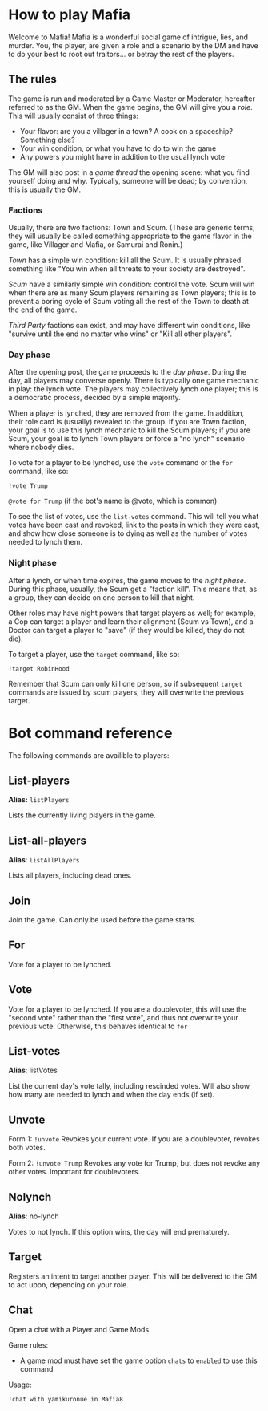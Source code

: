 # How to play Mafia

Welcome to Mafia! Mafia is a wonderful social game of intrigue, lies, and murder. You, the player, are given a role and a scenario by the DM and have to do your best to root out traitors... or betray the rest of the players.

## The rules

The game is run and moderated by a Game Master or Moderator, hereafter referred to as the GM. When the game begins, the GM will give you a *role*. This will usually consist of three things:
 - Your flavor: are you a villager in a town? A cook on a spaceship? Something else?
 - Your win condition, or what you have to do to win the game
 - Any powers you might have in addition to the usual lynch vote

The GM will also post in a *game thread* the opening scene: what you find yourself doing and why. Typically, someone will be dead; by convention, this is usually the GM. 

### Factions
Usually, there are two factions: Town and Scum. (These are generic terms; they will usually be called something appropriate to the game flavor in the game, like Villager and Mafia, or Samurai and Ronin.)

*Town* has a simple win condition: kill all the Scum. It is usually phrased something like "You win when all threats to your society are destroyed".

*Scum* have a similarly simple win condition: control the vote. Scum will win when there are as many Scum players remaining as Town players; this is to prevent a boring cycle of Scum voting all the rest of the Town to death at the end of the game.

*Third Party* factions can exist, and may have different win conditions, like "survive until the end no matter who wins" or "Kill all other players".

### Day phase
After the opening post, the game proceeds to the *day phase*. During the day, all players may converse openly. There is typically one game mechanic in play: the lynch vote. The players may collectively lynch one player; this is a democratic process, decided by a simple majority.

When a player is lynched, they are removed from the game. In addition, their role card is (usually) revealed to the group. If you are Town faction, your goal is to use this lynch mechanic to kill the Scum players; if you are Scum, your goal is to lynch Town players or force a "no lynch" scenario where nobody dies.

To vote for a player to be lynched, use the `vote` command or the `for` command, like so:

`!vote Trump`

`@vote for Trump` (if the bot's name is @vote, which is common)

To see the list of votes, use the `list-votes` command. This will tell you what votes have been cast and revoked, link to the posts in which they were cast, and show how close someone is to dying as well as the number of votes needed to lynch them.

### Night phase
After a lynch, or when time expires, the game moves to the *night phase*. During this phase, usually, the Scum get a "faction kill". This means that, as a group, they can decide on one person to kill that night. 

Other roles may have night powers that target players as well; for example, a Cop can target a player and learn their alignment (Scum vs Town), and a Doctor can target a player to "save" (if they would be killed, they do not die).

To target a player, use the `target` command, like so:

`!target RobinHood`

Remember that Scum can only kill one person, so if subsequent `target` commands are issued by scum players, they will overwrite the previous target. 

# Bot command reference

The following commands are availible to players:

## List-players
**Alias:** `listPlayers`

Lists the currently living players in the game.

## List-all-players
**Alias**: `listAllPlayers`

Lists all players, including dead ones. 

## Join

Join the game. Can only be used before the game starts. 

## For

Vote for a player to be lynched. 

## Vote

Vote for a player to be lynched. If you are a doublevoter, this will use the "second vote" rather than the "first vote", and thus not overwrite your previous vote. Otherwise, this behaves identical to `for`

## List-votes
**Alias**: listVotes

List the current day's vote tally, including rescinded votes. Will also show how many are needed to lynch and when the day ends (if set).

## Unvote

Form 1: `!unvote`
Revokes your current vote. If you are a doublevoter, revokes both votes.

Form 2: `!unvote Trump`
Revokes any vote for Trump, but does not revoke any other votes. Important for doublevoters. 

## Nolynch
**Alias**: no-lynch

Votes to not lynch. If this option wins, the day will end prematurely. 

## Target

Registers an intent to target another player. This will be delivered to the GM to act upon, depending on your role.

## Chat

Open a chat with a Player and Game Mods.
	 
Game rules:
- A game mod must have set the game option `chats` to `enabled` to use this command
	 
Usage:

`!chat with yamikuronue in Mafia8`